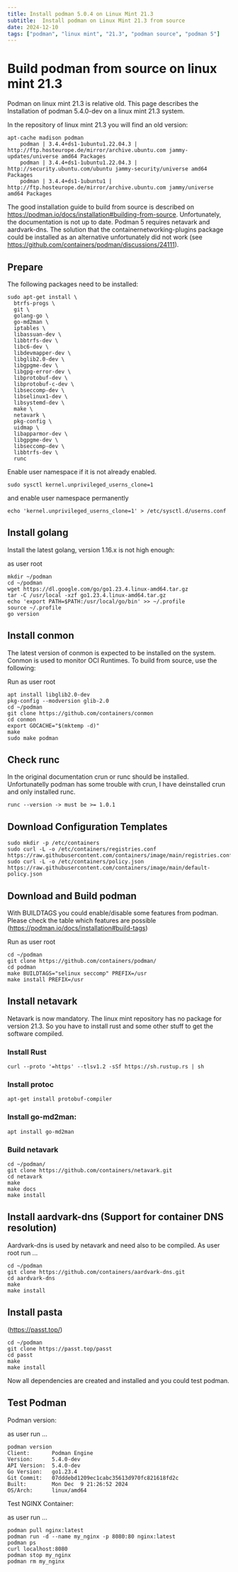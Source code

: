 ```yaml
---
title: Install podman 5.0.4 on Linux Mint 21.3   
subtitle:  Install podman on Linux Mint 21.3 from source
date: 2024-12-10
tags: ["podman", "linux mint", "21.3", "podman source", "podman 5"]
---
```


# Build podman from source on linux mint 21.3

Podman on linux mint 21.3 is relative old. This page describes the Installation of podman 5.4.0-dev on a linux mint 21.3 system.

In the repository of linux mint 21.3 you will find an old version: 

```
apt-cache madison podman
    podman | 3.4.4+ds1-1ubuntu1.22.04.3 | http://ftp.hosteurope.de/mirror/archive.ubuntu.com jammy-updates/universe amd64 Packages
    podman | 3.4.4+ds1-1ubuntu1.22.04.3 | http://security.ubuntu.com/ubuntu jammy-security/universe amd64 Packages
    podman | 3.4.4+ds1-1ubuntu1 | http://ftp.hosteurope.de/mirror/archive.ubuntu.com jammy/universe amd64 Packages
```

The good installation guide to build from source is described on https://podman.io/docs/installation#building-from-source. Unfortunately, the documentation is not up to date. Podman 5 requires netavark and aardvark-dns. The solution that the containernetworking-plugins package could be installed as an alternative unfortunately did not work (see https://github.com/containers/podman/discussions/24111).

## Prepare

The following packages need to be installed:

```
sudo apt-get install \
  btrfs-progs \
  git \
  golang-go \
  go-md2man \
  iptables \
  libassuan-dev \
  libbtrfs-dev \
  libc6-dev \
  libdevmapper-dev \
  libglib2.0-dev \
  libgpgme-dev \
  libgpg-error-dev \
  libprotobuf-dev \
  libprotobuf-c-dev \
  libseccomp-dev \
  libselinux1-dev \
  libsystemd-dev \
  make \
  netavark \
  pkg-config \
  uidmap \
  libapparmor-dev \
  libgpgme-dev \
  libseccomp-dev \
  libbtrfs-dev \
  runc
```

Enable user namespace if it is not already enabled.

`sudo sysctl kernel.unprivileged_userns_clone=1`

and enable user namespace permanently

`echo 'kernel.unprivileged_userns_clone=1' > /etc/sysctl.d/userns.conf`


## Install golang

Install the latest golang, version 1.16.x is not high enough:

as user root

```
mkdir ~/podman
cd ~/podman
wget https://dl.google.com/go/go1.23.4.linux-amd64.tar.gz
tar -C /usr/local -xzf go1.23.4.linux-amd64.tar.gz
echo 'export PATH=$PATH:/usr/local/go/bin' >> ~/.profile
source ~/.profile
go version
```

## Install conmon

The latest version of conmon is expected to be installed on the system. Conmon is used to monitor OCI Runtimes. To build from source, use the following:

Run as user root

```
apt install libglib2.0-dev
pkg-config --modversion glib-2.0
cd ~/podman
git clone https://github.com/containers/conmon
cd conmon
export GOCACHE="$(mktemp -d)"
make
sudo make podman
```

## Check runc

In the original documentation crun or runc should be installed. Unfortunatelly podman has some trouble with crun, I have deinstalled crun and only installed runc.

`runc --version -> must be >= 1.0.1`

## Download Configuration Templates

```
sudo mkdir -p /etc/containers
sudo curl -L -o /etc/containers/registries.conf https://raw.githubusercontent.com/containers/image/main/registries.conf
sudo curl -L -o /etc/containers/policy.json https://raw.githubusercontent.com/containers/image/main/default-policy.json
```

## Download and Build podman

With BUILDTAGS you could enable/disable some features from podman. Please check the table which features are possible (https://podman.io/docs/installation#build-tags)

Run as user root

```
cd ~/podman
git clone https://github.com/containers/podman/
cd podman
make BUILDTAGS="selinux seccomp" PREFIX=/usr
make install PREFIX=/usr
```


## Install netavark

Netavark is now mandatory. The linux mint repository has no package for version 21.3. So you have to install rust and some other stuff to get the software compiled.


###  Install Rust
   
`curl --proto '=https' --tlsv1.2 -sSf https://sh.rustup.rs | sh`

### Install protoc

`apt-get install protobuf-compiler`

### Install go-md2man:
    
`apt install go-md2man`

### Build netavark

```
cd ~/podman/
git clone https://github.com/containers/netavark.git
cd netavark
make
make docs
make install
```

## Install aardvark-dns (Support for container DNS resolution)

Aardvark-dns is used by netavark and need also to be compiled. As user root run ...

```
cd ~/podman
git clone https://github.com/containers/aardvark-dns.git
cd aardvark-dns
make 
make install
```

## Install pasta 

(https://passt.top/)

```
cd ~/podman
git clone https://passt.top/passt
cd passt
make
make install
```

Now all dependencies are created and installed and you could test podman.

## Test Podman

Podman version:

as user run ...

```
podman version
Client:       Podman Engine
Version:      5.4.0-dev
API Version:  5.4.0-dev
Go Version:   go1.23.4
Git Commit:   07dddebd1209ec1cabc35613d970fc821618fd2c
Built:        Mon Dec  9 21:26:52 2024
OS/Arch:      linux/amd64
```

Test NGINX Container:

as user run ...

```
podman pull nginx:latest
podman run -d --name my_nginx -p 8080:80 nginx:latest
podman ps
curl localhost:8080
podman stop my_nginx
podman rm my_nginx
```